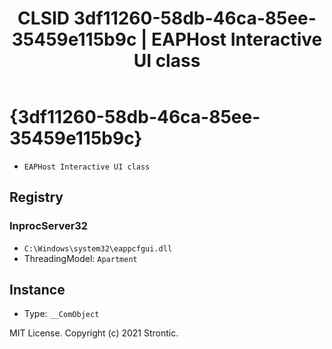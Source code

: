﻿---
title: "CLSID 3df11260-58db-46ca-85ee-35459e115b9c | EAPHost Interactive UI class"
excerpt: What is COM-Object CLSID 3df11260-58db-46ca-85ee-35459e115b9c?
---

# {3df11260-58db-46ca-85ee-35459e115b9c}

* `EAPHost Interactive UI class`

## Registry


### InprocServer32

* `C:\Windows\system32\eappcfgui.dll`
* ThreadingModel: `Apartment`

## Instance

* Type: `__ComObject`

MIT License. Copyright (c) 2021 Strontic.


